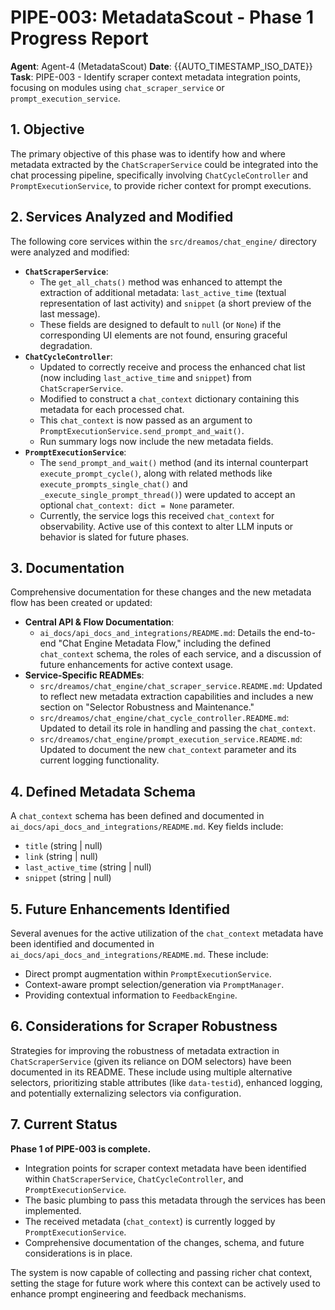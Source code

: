 # PIPE-003: MetadataScout - Phase 1 Progress Report

**Agent**: Agent-4 (MetadataScout)
**Date**: {{AUTO_TIMESTAMP_ISO_DATE}}
**Task**: PIPE-003 - Identify scraper context metadata integration points, focusing on modules using `chat_scraper_service` or `prompt_execution_service`.

## 1. Objective

The primary objective of this phase was to identify how and where metadata extracted by the `ChatScraperService` could be integrated into the chat processing pipeline, specifically involving `ChatCycleController` and `PromptExecutionService`, to provide richer context for prompt executions.

## 2. Services Analyzed and Modified

The following core services within the `src/dreamos/chat_engine/` directory were analyzed and modified:

*   **`ChatScraperService`**:
    *   The `get_all_chats()` method was enhanced to attempt the extraction of additional metadata: `last_active_time` (textual representation of last activity) and `snippet` (a short preview of the last message).
    *   These fields are designed to default to `null` (or `None`) if the corresponding UI elements are not found, ensuring graceful degradation.
*   **`ChatCycleController`**:
    *   Updated to correctly receive and process the enhanced chat list (now including `last_active_time` and `snippet`) from `ChatScraperService`.
    *   Modified to construct a `chat_context` dictionary containing this metadata for each processed chat.
    *   This `chat_context` is now passed as an argument to `PromptExecutionService.send_prompt_and_wait()`.
    *   Run summary logs now include the new metadata fields.
*   **`PromptExecutionService`**:
    *   The `send_prompt_and_wait()` method (and its internal counterpart `execute_prompt_cycle()`, along with related methods like `execute_prompts_single_chat()` and `_execute_single_prompt_thread()`) were updated to accept an optional `chat_context: dict = None` parameter.
    *   Currently, the service logs this received `chat_context` for observability. Active use of this context to alter LLM inputs or behavior is slated for future phases.

## 3. Documentation

Comprehensive documentation for these changes and the new metadata flow has been created or updated:

*   **Central API & Flow Documentation**:
    *   `ai_docs/api_docs_and_integrations/README.md`: Details the end-to-end "Chat Engine Metadata Flow," including the defined `chat_context` schema, the roles of each service, and a discussion of future enhancements for active context usage.
*   **Service-Specific READMEs**:
    *   `src/dreamos/chat_engine/chat_scraper_service.README.md`: Updated to reflect new metadata extraction capabilities and includes a new section on "Selector Robustness and Maintenance."
    *   `src/dreamos/chat_engine/chat_cycle_controller.README.md`: Updated to detail its role in handling and passing the `chat_context`.
    *   `src/dreamos/chat_engine/prompt_execution_service.README.md`: Updated to document the new `chat_context` parameter and its current logging functionality.

## 4. Defined Metadata Schema

A `chat_context` schema has been defined and documented in `ai_docs/api_docs_and_integrations/README.md`. Key fields include:
*   `title` (string | null)
*   `link` (string | null)
*   `last_active_time` (string | null)
*   `snippet` (string | null)

## 5. Future Enhancements Identified

Several avenues for the active utilization of the `chat_context` metadata have been identified and documented in `ai_docs/api_docs_and_integrations/README.md`. These include:
*   Direct prompt augmentation within `PromptExecutionService`.
*   Context-aware prompt selection/generation via `PromptManager`.
*   Providing contextual information to `FeedbackEngine`.

## 6. Considerations for Scraper Robustness

Strategies for improving the robustness of metadata extraction in `ChatScraperService` (given its reliance on DOM selectors) have been documented in its README. These include using multiple alternative selectors, prioritizing stable attributes (like `data-testid`), enhanced logging, and potentially externalizing selectors via configuration.

## 7. Current Status

**Phase 1 of PIPE-003 is complete.**
*   Integration points for scraper context metadata have been identified within `ChatScraperService`, `ChatCycleController`, and `PromptExecutionService`.
*   The basic plumbing to pass this metadata through the services has been implemented.
*   The received metadata (`chat_context`) is currently logged by `PromptExecutionService`.
*   Comprehensive documentation of the changes, schema, and future considerations is in place.

The system is now capable of collecting and passing richer chat context, setting the stage for future work where this context can be actively used to enhance prompt engineering and feedback mechanisms. 